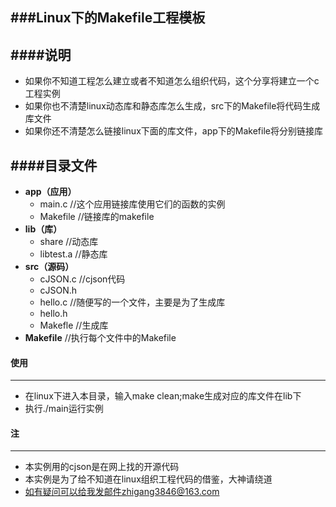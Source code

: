###Linux下的Makefile工程模板
---------
####说明
----------
- 如果你不知道工程怎么建立或者不知道怎么组织代码，这个分享将建立一个c工程实例
- 如果你也不清楚linux动态库和静态库怎么生成，src下的Makefile将代码生成库文件
- 如果你还不清楚怎么链接linux下面的库文件，app下的Makefile将分别链接库

####目录文件
-----------
- **app（应用）**
  - main.c     		//这个应用链接库使用它们的函数的实例
  - Makefile			//链接库的makefile
- **lib（库）**
  - share				//动态库
  - libtest.a				//静态库
- **src（源码）**
  - cJSON.c			//cjson代码
  - cJSON.h			
  - hello.c			//随便写的一个文件，主要是为了生成库
  - hello.h
  - Makefle			//生成库
- **Makefile**			//执行每个文件中的Makefile


#### 使用
----------
- 在linux下进入本目录，输入make clean;make生成对应的库文件在lib下
- 执行./main运行实例


#### 注
----------
- 本实例用的cjson是在网上找的开源代码
- 本实例是为了给不知道在linux组织工程代码的借鉴，大神请绕道
- 如有疑问可以给我发邮件zhigang3846@163.com
